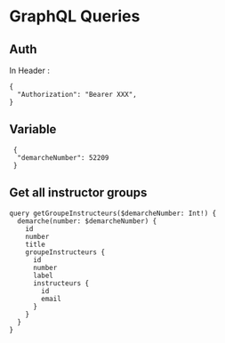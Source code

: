 # GraphQL Queries

## Auth

In Header :

```
{
  "Authorization": "Bearer XXX",
}
```

## Variable

```
 {
  "demarcheNumber": 52209 
 }
```

## Get all instructor groups

```
query getGroupeInstructeurs($demarcheNumber: Int!) {
  demarche(number: $demarcheNumber) {
    id
    number
    title
    groupeInstructeurs {
      id
      number
      label
      instructeurs {
        id
        email
      }
    }
  }
}
```
